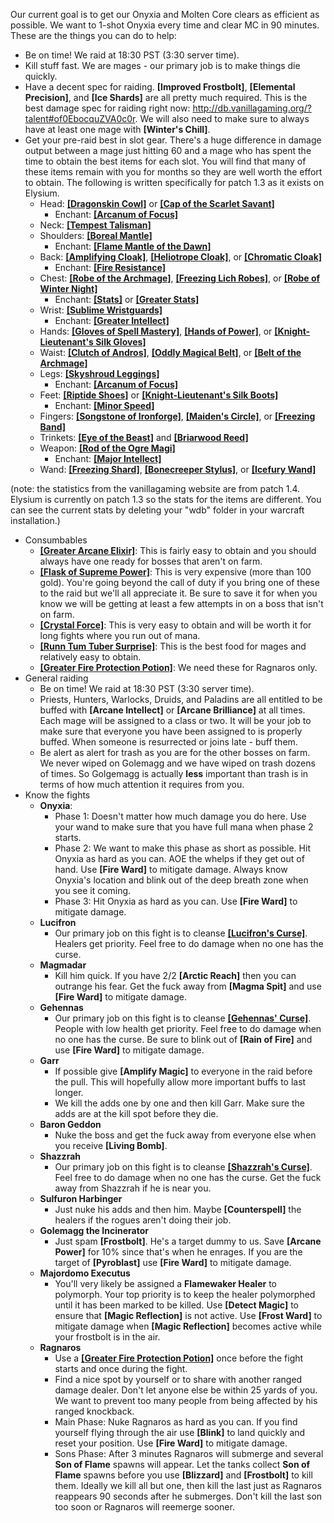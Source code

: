 Our current goal is to get our Onyxia and Molten Core clears as efficient as possible.  We want to 1-shot Onyxia every time and clear MC in 90 minutes.  These are the things you can do to help:

  * Be on time!  We raid at 18:30 PST (3:30 server time).
  * Kill stuff fast.  We are mages - our primary job is to make things die quickly.
  * Have a decent spec for raiding.  **[Improved Frostbolt]**, **[Elemental Precision]**, and **[Ice Shards]** are all pretty much required.  This is the best damage spec for raiding right now:  http://db.vanillagaming.org/?talent#of0EbocquZVA0c0r.  We will also need to make sure to always have at least one mage with **[Winter's Chill]**.
  * Get your pre-raid best in slot gear.  There's a huge difference in damage output between a mage just hitting 60 and a mage who has spent the time to obtain the best items for each slot.  You will find that many of these items remain with you for months so they are well worth the effort to obtain.  The following is written specifically for patch 1.3 as it exists on Elysium.
    * Head: **[\[Dragonskin Cowl\]](http://db.vanillagaming.org/?item=22225)** or **[\[Cap of the Scarlet Savant\]](http://db.vanillagaming.org/?item=12752)**
      * Enchant: **[\[Arcanum of Focus\]](http://db.vanillagaming.org/?item=18330)**
    * Neck: **[\[Tempest Talisman\]](http://db.vanillagaming.org/?item=18317)**
    * Shoulders: **[\[Boreal Mantle\]](http://db.vanillagaming.org/?item=11782)**
      * Enchant: **[\[Flame Mantle of the Dawn\]](http://db.vanillagaming.org/?item=18169)**
    * Back: **[\[Amplifying Cloak\]](http://db.vanillagaming.org/?item=18350)**, **[\[Heliotrope Cloak\]](http://db.vanillagaming.org/?item=18496)**, or **[\[Chromatic Cloak\]](http://db.vanillagaming.org/?item=18509)**
      * Enchant: **[\[Fire Resistance\]](http://db.vanillagaming.org/?spell=13657)**
    * Chest: **[\[Robe of the Archmage\]](http://db.vanillagaming.org/?item=14152)**, **[\[Freezing Lich Robes\]](http://db.vanillagaming.org/?item=14340)**, or **[\[Robe of Winter Night\]](http://db.vanillagaming.org/?item=14136)**
      * Enchant: **[\[Stats\]](http://db.vanillagaming.org/?spell=13941)** or **[\[Greater Stats\]](http://db.vanillagaming.org/?spell=20025)**
    * Wrist: **[\[Sublime Wristguards\]](http://db.vanillagaming.org/?item=18497)**
      * Enchant: **[\[Greater Intellect\]](http://db.vanillagaming.org/?spell=20008)**
    * Hands: **[\[Gloves of Spell Mastery\]](http://db.vanillagaming.org/?item=14146)**, **[\[Hands of Power\]](http://db.vanillagaming.org/?item=13253)**, or **[\[Knight-Lieutenant's Silk Gloves\]](http://db.vanillagaming.org/?item=16391)**
    * Waist: **[\[Clutch of Andros\]](http://db.vanillagaming.org/?item=13956)**, **[\[Oddly Magical Belt\]](http://db.vanillagaming.org/?item=18475)**, or **[\[Belt of the Archmage\]](http://db.vanillagaming.org/?item=18405)**
    * Legs: **[\[Skyshroud Leggings\]](http://db.vanillagaming.org/?item=13170)**
      * Enchant: **[\[Arcanum of Focus\]](http://db.vanillagaming.org/?item=18330)**
    * Feet: **[\[Riptide Shoes\]](http://db.vanillagaming.org/?item=18307)** or **[\[Knight-Lieutenant's Silk Boots\]](http://db.vanillagaming.org/?item=16369)**
      * Enchant: **[\[Minor Speed\]](http://db.vanillagaming.org/?spell=13890)**
    * Fingers: **[\[Songstone of Ironforge\]](http://db.vanillagaming.org/?item=12543)**, **[\[Maiden's Circle\]](http://db.vanillagaming.org/?item=13001)**, or **[\[Freezing Band\]](http://db.vanillagaming.org/?item=942)**
    * Trinkets: **[\[Eye of the Beast\]](http://db.vanillagaming.org/?item=13968)** and **[\[Briarwood Reed\]](http://db.vanillagaming.org/?item=12930)**
    * Weapon: **[\[Rod of the Ogre Magi\]](http://db.vanillagaming.org/?item=18534)**
      * Enchant: **[\[Major Intellect\]](http://db.vanillagaming.org/?spell=20084)**
    * Wand: **[\[Freezing Shard\]](http://db.vanillagaming.org/?item=10572)**, **[\[Bonecreeper Stylus\]](http://db.vanillagaming.org/?item=13938)**, or **[\[Icefury Wand\]](http://db.vanillagaming.org/?item=7514)**

 (note: the statistics from the vanillagaming website are from patch 1.4.  Elysium is currently on patch 1.3 so the stats for the items are different. You can see the current stats by deleting your "wdb" folder in your warcraft installation.)

  * Consumbables
    * **[\[Greater Arcane Elixir\]](http://db.vanillagaming.org/?item=13454)**:  This is fairly easy to obtain and you should always have one ready for bosses that aren't on farm.
    * **[\[Flask of Supreme Power\]](http://db.vanillagaming.org/?item=13512)**:  This is very expensive (more than 100 gold).  You're going beyond the call of duty if you bring one of these to the raid but we'll all appreciate it.  Be sure to save it for when you know we will be getting at least a few attempts in on a boss that isn't on farm.
    * **[\[Crystal Force\]](http://db.vanillagaming.org/?item=11563)**: This is very easy to obtain and will be worth it for long fights where you run out of mana.
    * **[\[Runn Tum Tuber Surprise\]](http://db.vanillagaming.org/?item=18254)**:  This is the best food for mages and relatively easy to obtain.
    * **[\[Greater Fire Protection Potion\]](http://db.vanillagaming.org/?item=13457)**:  We need these for Ragnaros only.
  * General raiding
     * Be on time!  We raid at 18:30 PST (3:30 server time).
     * Priests, Hunters, Warlocks, Druids, and Paladins are all entitled to be buffed with **[Arcane Intellect]** or **[Arcane Brilliance]** at all times.  Each mage will be assigned to a class or two.  It will be your job to make sure that everyone you have been assigned to is properly buffed.  When someone is resurrected or joins late - buff them.
     *  Be alert as alert for trash as you are for the other bosses on farm.  We never wiped on Golemagg and we have wiped on trash dozens of times.  So Golgemagg is actually **less** important than trash is in terms of how much attention it requires from you.
  * Know the fights
     * **Onyxia**:
       * Phase 1: Doesn't matter how much damage you do here.  Use your wand to make sure that you have full mana when phase 2 starts.
       * Phase 2: We want to make this phase as short as possible.  Hit Onyxia as hard as you can.  AOE the whelps if they get out of hand.  Use **[Fire Ward]** to mitigate damage.  Always know Onyxia's location and blink out of the deep breath zone when you see it coming.
       * Phase 3: Hit Onyxia as hard as you can.  Use **[Fire Ward]** to mitigate damage.
     * **Lucifron**
       * Our primary job on this fight is to cleanse **[\[Lucifron's Curse\]](http://db.vanillagaming.org/?spell=19703)**. Healers get priority. Feel free to do damage when no one has the curse.
     * **Magmadar**
       * Kill him quick.  If you have 2/2 **[Arctic Reach]** then you can outrange his fear.  Get the fuck away from **[Magma Spit]** and use **[Fire Ward]** to mitigate damage. 
     * **Gehennas**
       * Our primary job on this fight is to cleanse **[\[Gehennas' Curse\]](http://db.vanillagaming.org/?spell=19716)**.  People with low health get priority.  Feel free to do damage when no one has the curse.  Be sure to blink out of **[Rain of Fire]** and use **[Fire Ward]** to mitigate damage.
     * **Garr**
       * If possible give **[Amplify Magic]** to everyone in the raid before the pull.  This will hopefully allow more important buffs to last longer.
       * We kill the adds one by one and then kill Garr.  Make sure the adds are at the kill spot before they die.
     * **Baron Geddon**
       * Nuke the boss and get the fuck away from everyone else when you receive **[Living Bomb\]**.
     * **Shazzrah**
       * Our primary job on this fight is to cleanse **[\[Shazzrah's Curse\]](http://db.vanillagaming.org/?spell=19713)**.  Feel free to do damage when no one has the curse.  Get the fuck away from Shazzrah if he is near you.
     * **Sulfuron Harbinger**
       * Just nuke his adds and then him.  Maybe **[Counterspell]** the healers if the rogues aren't doing their job.
     * **Golemagg the Incinerator**
       * Just spam **[Frostbolt]**.  He's a target dummy to us.  Save **[Arcane Power]** for 10% since that's when he enrages.  If you are the target of **[Pyroblast]** use **[Fire Ward]** to mitigate damage.
     * **Majordomo Executus**
       * You'll very likely be assigned a **Flamewaker Healer** to polymorph.  Your top priority is to keep the healer polymorphed until it has been marked to be killed.  Use **[Detect Magic]** to ensure that **[Magic Reflection]** is not active.  Use **[Frost Ward]** to mitigate damage when **[Magic Reflection]** becomes active while your frostbolt is in the air.
     * **Ragnaros**
       * Use a **[\[Greater Fire Protection Potion\]](http://db.vanillagaming.org/?item=13457)** once before the fight starts and once during the fight.
       * Find a nice spot by yourself or to share with another ranged damage dealer.  Don't let anyone else be within 25 yards of you.  We want to prevent too many people from being affected by his ranged knockback.
       * Main Phase:  Nuke Ragnaros as hard as you can. If you find yourself flying through the air use **[Blink]** to land quickly and reset your position.  Use **[Fire Ward]** to mitigate damage.
       * Sons Phase:  After 3 minutes Ragnaros will submerge and several **Son of Flame** spawns will appear.  Let the tanks collect **Son of Flame** spawns before you use **[Blizzard]** and **[Frostbolt]** to kill them. Ideally we kill all but one, then kill the last just as Ragnaros reappears 90 seconds after he submerges.  Don't kill the last son too soon or Ragnaros will reemerge sooner.

